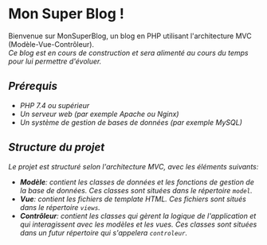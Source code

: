 # Mon Super Blog !

Bienvenue sur MonSuperBlog, un blog en PHP utilisant l'architecture MVC (Modèle-Vue-Contrôleur). <br>
<i>Ce blog est en cours de construction et sera alimenté au cours du temps pour lui permettre d'évoluer.<i>

## Prérequis

- PHP 7.4 ou supérieur
- Un serveur web (par exemple Apache ou Nginx)
- Un système de gestion de bases de données (par exemple MySQL)

## Structure du projet

Le projet est structuré selon l'architecture MVC, avec les éléments suivants:

- **Modèle**: contient les classes de données et les fonctions de gestion de la base de données. Ces classes sont situées dans le répertoire `model`.
- **Vue**: contient les fichiers de template HTML. Ces fichiers sont situés dans le répertoire `views`.
- **Contrôleur**: contient les classes qui gèrent la logique de l'application et qui interagissent avec les modèles et les vues. Ces classes sont situées dans un futur répertoire qui s'appelera `controleur`.
